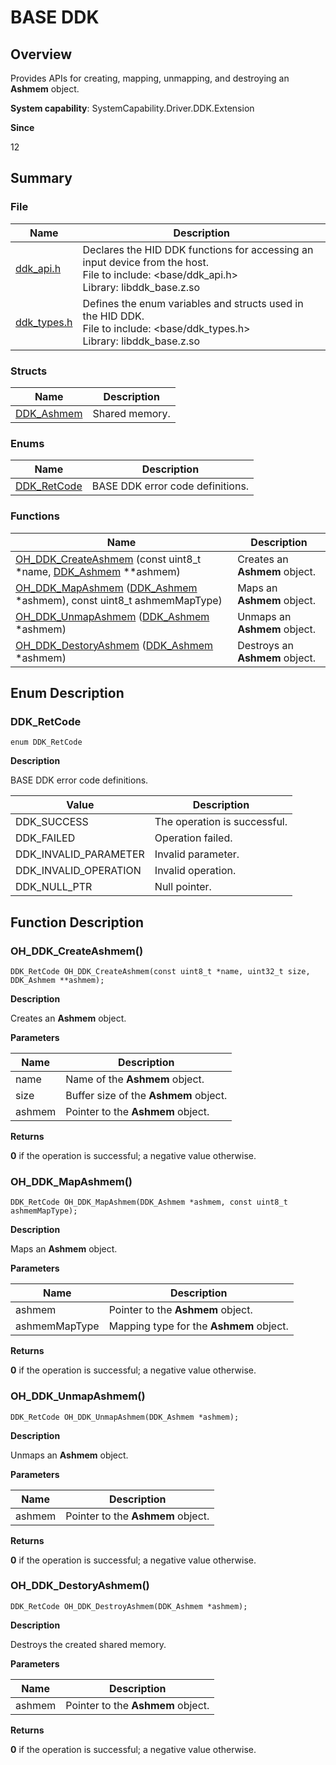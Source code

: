 # BASE DDK


## Overview

Provides APIs for creating, mapping, unmapping, and destroying an **Ashmem** object.

**System capability**: SystemCapability.Driver.DDK.Extension

**Since**

12

## Summary


### File

| Name| Description| 
| -------- | -------- |
| [ddk_api.h](ddk_api.md) | Declares the HID DDK functions for accessing an input device from the host.<br>File to include: &lt;base/ddk_api.h&gt; <br>Library: libddk_base.z.so| 
| [ddk_types.h](ddk_types.md) | Defines the enum variables and structs used in the HID DDK.<br>File to include: <base/ddk_types.h><br>Library: libddk_base.z.so| 


### Structs

| Name| Description| 
| -------- | -------- |
| [DDK_Ashmem](_ddk_ashmem.md) | Shared memory. | 


### Enums

| Name| Description| 
| -------- | -------- |
| [DDK_RetCode](#ddk_retcode) | BASE DDK error code definitions. | 


### Functions

| Name| Description| 
| -------- | -------- |
| [OH_DDK_CreateAshmem](#oh_ddk_createashmem) (const uint8_t *name, [DDK_Ashmem](_ddk_ashmem.md) \*\*ashmem) | Creates an **Ashmem** object. | 
| [OH_DDK_MapAshmem](#oh_ddk_mapashmem) ([DDK_Ashmem](_ddk_ashmem.md) \*ashmem), const uint8_t ashmemMapType) | Maps an **Ashmem** object. | 
| [OH_DDK_UnmapAshmem](#oh_ddk_unmapashmem) ([DDK_Ashmem](_ddk_ashmem.md) \*ashmem) | Unmaps an **Ashmem** object. | 
| [OH_DDK_DestoryAshmem](#oh_ddk_destoryashmem) ([DDK_Ashmem](_ddk_ashmem.md) \*ashmem) | Destroys an **Ashmem** object. | 


## Enum Description


### DDK_RetCode


```
enum DDK_RetCode
```

**Description**

BASE DDK error code definitions.

| Value| Description|
| -------- | -------- |
| DDK_SUCCESS | The operation is successful.|
| DDK_FAILED | Operation failed.|
| DDK_INVALID_PARAMETER | Invalid parameter.|
| DDK_INVALID_OPERATION | Invalid operation.|
| DDK_NULL_PTR | Null pointer.|


## Function Description


### OH_DDK_CreateAshmem()


```
DDK_RetCode OH_DDK_CreateAshmem(const uint8_t *name, uint32_t size, DDK_Ashmem **ashmem);
```

**Description**

Creates an **Ashmem** object.

**Parameters**

| Name| Description|
| -------- | -------- |
| name | Name of the **Ashmem** object.|
| size | Buffer size of the **Ashmem** object.|
| ashmem | Pointer to the **Ashmem** object.|

**Returns**

**0** if the operation is successful; a negative value otherwise.


### OH_DDK_MapAshmem()


```
DDK_RetCode OH_DDK_MapAshmem(DDK_Ashmem *ashmem, const uint8_t ashmemMapType);
```

**Description**

Maps an **Ashmem** object.

**Parameters**

| Name| Description|
| -------- | -------- |
| ashmem | Pointer to the **Ashmem** object.|
| ashmemMapType | Mapping type for the **Ashmem** object.|

**Returns**

**0** if the operation is successful; a negative value otherwise.


### OH_DDK_UnmapAshmem()


```
DDK_RetCode OH_DDK_UnmapAshmem(DDK_Ashmem *ashmem);
```

**Description**

Unmaps an **Ashmem** object.

**Parameters**

| Name| Description|
| -------- | -------- |
|  ashmem | Pointer to the **Ashmem** object.|

**Returns**

**0** if the operation is successful; a negative value otherwise.


### OH_DDK_DestoryAshmem()


```
DDK_RetCode OH_DDK_DestroyAshmem(DDK_Ashmem *ashmem);
```

**Description**

Destroys the created shared memory.

**Parameters**

| Name| Description|
| -------- | -------- |
|  ashmem | Pointer to the **Ashmem** object.|

**Returns**

**0** if the operation is successful; a negative value otherwise.
